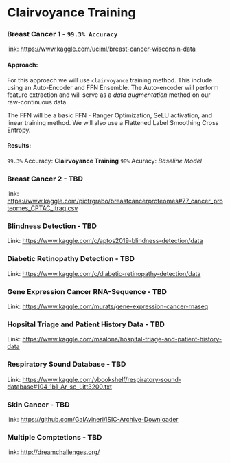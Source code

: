 # Clairvoyance Training

### Breast Cancer 1 - ```99.3% Accuracy```
link: https://www.kaggle.com/uciml/breast-cancer-wisconsin-data

#### Approach:
For this approach we will use ```clairvoyance``` training method. This include using an Auto-Encoder and FFN Ensemble. The Auto-encoder will perform feature extraction and will serve as a *data augmentation* method on our raw-continuous data. 

The FFN will be a basic FFN - Ranger Optimization, SeLU activation, and linear training method. We will also use a Flattened Label Smoothing Cross Entropy.

#### Results: 
```99.3%``` Accuracy: **Clairvoyance Training**
```98%``` Acuracy: *Baseline Model*

### Breast Cancer 2 - TBD
link: https://www.kaggle.com/piotrgrabo/breastcancerproteomes#77_cancer_proteomes_CPTAC_itraq.csv

### Blindness Detection - TBD
Link: https://www.kaggle.com/c/aptos2019-blindness-detection/data

### Diabetic Retinopathy Detection - TBD
Link: https://www.kaggle.com/c/diabetic-retinopathy-detection/data

### Gene Expression Cancer RNA-Sequence - TBD
Link: https://www.kaggle.com/murats/gene-expression-cancer-rnaseq

### Hopsital Triage and Patient History Data - TBD
Link: https://www.kaggle.com/maalona/hospital-triage-and-patient-history-data

### Respiratory Sound Database - TBD
Link: https://www.kaggle.com/vbookshelf/respiratory-sound-database#104_1b1_Ar_sc_Litt3200.txt

### Skin Cancer - TBD
link: https://github.com/GalAvineri/ISIC-Archive-Downloader

### Multiple Comptetions - TBD
link: http://dreamchallenges.org/


